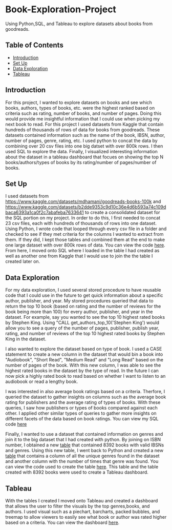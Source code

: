 # Book-Exploration-Project

Using Python,SQL, and Tableau to explore datasets about books from goodreads.

## Table of Contents
  - [Introduction](#Introduction)
  - [Set Up](#Set-Up)
  - [Data Exploration](#Data-Exploration)
  - [Tableau](#Tableau)

## Introduction
For this project, I wanted to explore datasets on books and see which books, authors, types of books, etc. were the highest ranked based on criteria such as rating, number of books, and 
number of pages. Doing this would provide me insightful information that I could use when picking my next book to read. For this project I used datasets from Kaggle that contain hundreds of thousands of rows of data for books from goodreads. These datasets contained information such as the name of the book, IBSN, author, number of pages, genre, rating, etc. I used python to concat the data by combining over 20 csv files into one big datset with over 800k rows. I then used SQL to explore the data. Finally, I visualized interesting information about the dataset in a tableau dashboard that focues on showing the top N books/authors/types of books by its rating/number of pages/number of books.

## Set Up
I used datasets from https://www.kaggle.com/datasets/mdhamani/goodreads-books-100k and https://www.kaggle.com/datasets/b2dde9353c9d10c36e4d6b593a74c109dbaca6393a1ca0f2c7abafeba7633641 to create a consolidated dataset for the SQL portion on my project. In order to do this, I first needed to concat 23 csv files, each with hundreds of thousands of rows into one dataset. Using Python, I wrote code that looped through every csv file in a folder and checked to see if they met criteria for the columns I wanted to extract from them. If they did, I kept those tables and combined them at the end to make one large dataset with over 800k rows of data. You can view the code [here](https://github.com/RandomGuy7179/Book-Exploration-Project/blob/main/csv_concat.ipynb). From here, I moved onto 
SQL where I loaded in the table I had created as well as another one from Kaggle that I would use to join the the table I created later on.

## Data Exploration
For my data exploration, I used several stored procedure to have reusable code that I could use in the future to get quick information about a specific author, publisher, and year. My stored procedures queried that data to return the top 10 book (based on rating and the number of reviews for the book being more than 100) for every author, publisher, and year in the dataset. For example, say you wanted to see the top  10 highest rated books by Stephen King. Using "CALL get_authors_top_10('Stephen King') would allow you to see a query of the number of pages, publisher, publish year, rating, and number of reviews of the top 10 highest rated books by Stephen King in the dataset.

  I also wanted to explore the dataset based on type of book. I used a CASE statement to create a new column in the dataset that would bin a book into "Audiobook", "Short Read", "Medium Read" and "Long Read" based on the number of pages of the book. With this new column, I was able to see the highest rated books in the dataset by the type of read. In the future I can now pick a highly rated book to read based on whether I want to listen to an audiobook or read a lengthy book.
  
  I was interested in also average book ratings based on a criteria. Therfore, I queried the dataset to gather insights on columns such as the average book rating for publishers and the average rating of types of books. With these queries, I saw how publishers or types of books compared against each other. I applied other similar types of queries to gather more insights on different facets of the data based on book ratings. You can view my SQL code [here](https://github.com/RandomGuy7179/Book-Exploration-Project/blob/main/Books.sql)
  
  Finally, I wanted to use a dataset that contained information on genres and join it to the big dataset that I had created with python. By joining on ISBN number, I obtained a new [table](https://github.com/RandomGuy7179/Book-Exploration-Project/blob/main/ISBN_only.xlsx) that contained 8392 books with valid IBSNs and genres. Using this new table, I went back to Python and created a new [table](https://github.com/RandomGuy7179/Book-Exploration-Project/blob/main/genre_count.xlsx) that contains a column of all the unique genres found in the dataset and another column with the number of times that genre was found. You can view the code used to create the table [here](https://github.com/RandomGuy7179/Book-Exploration-Project/blob/main/data_prep_for_tableau.ipynb). This table and the table created with 8392 books were used to create a Tableau dashboard.

## Tableau

With the tables I created I moved onto Tableau and created a dashboard that allows the user to filter the visuals by the top genres,books, and authors. I used visual such as a piechart, barcharts, packed bubbles, and treemap to allow viewers to easily see what book or author was rated higher based on a criteria. You can view the dashboard [here](https://public.tableau.com/app/profile/hector.penado.jr/viz/BookDashboard_16825705155710/Dashboard1).
